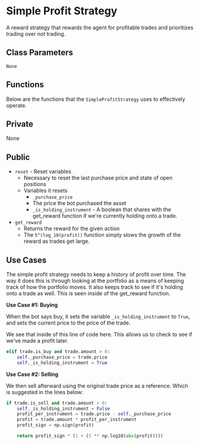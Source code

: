 # Simple Profit Strategy

A reward strategy that rewards the agent for profitable trades and prioritizes trading over not trading.

## Class Parameters
`None`

## Functions
Below are the functions that the `SimpleProfitStrategy` uses to effectively operate. 

## Private

None

## Public

* `reset` - Reset variables
  * Necessary to reset the last purchase price and state of open positions
  * Variables it resets
    * `_purchase_price`
    * The price the bot purchased the asset
    * `_is_holding_instrument` - A boolean that shares with the get_reward function if we're currently holding onto a trade. 
* `get_reward`
  * Returns the reward for the given action
  * The `5^(log_10(profit))` function simply slows the growth of the reward as trades get large.

## Use Cases

The simple profit strategy needs to keep a history of profit over time. The way it does this is through looking at the portfolio as a means of keeping track of how the portfolio moves. It also keeps track to see if it's holding onto a trade as well. This is seen inside of the get_reward function.

**Use Case #1: Buying**

When the bot says buy, it sets the variable `_is_holding_instrument` to `True`, and sets the current price to the price of the trade.

We see that inside of this line of code here. This allows us to check to see if we've made a profit later.
```py
elif trade.is_buy and trade.amount > 0:
    self._purchase_price = trade.price
    self._is_holding_instrument = True

```

**Use Case #2: Selling**

We then sell afterward using the original trade price as a reference. Which is suggested in the lines below:

```py
if trade.is_sell and trade.amount > 0:
    self._is_holding_instrument = False
    profit_per_instrument = trade.price - self._purchase_price
    profit = trade.amount * profit_per_instrument
    profit_sign = np.sign(profit)

    return profit_sign * (1 + (5 ** np.log10(abs(profit))))
```